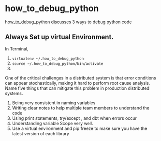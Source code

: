 # how_to_debug_python
how_to_debug_python discusses 3 ways to debug python code

## Always Set up virtual Environment.
In Terminal,
1. ```virtualenv ~/.how_to_debug_python```
2. ```source ~/.how_to_debug_python/bin/activate```
3. 
One of the critical challenges in a distributed system is that error 
conditions can appear stochastically, 
making it hard to perform root cause analysis.
Name five things that can mitigate this problem
in production distributed systems.

1. Being very consistent in naming variables
2. Writing clear notes to help multiple team members to understand the code
3. Using print statements, try/except , and dbt when errors occur
4. Understanding variable Scope very well. 
5. Use a virtual environment and pip freeze to make sure you have the latest version of each library